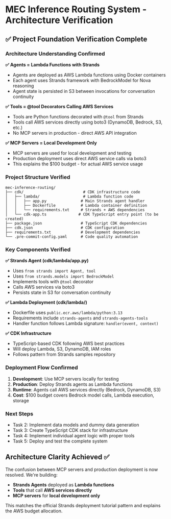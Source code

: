 # MEC Inference Routing System - Architecture Verification

## ✅ Project Foundation Verification Complete

### Architecture Understanding Confirmed

**✅ Agents = Lambda Functions with Strands**
- Agents are deployed as AWS Lambda functions using Docker containers
- Each agent uses Strands framework with BedrockModel for Nova reasoning
- Agent state is persisted in S3 between invocations for conversation continuity

**✅ Tools = @tool Decorators Calling AWS Services**
- Tools are Python functions decorated with `@tool` from Strands
- Tools call AWS services directly using boto3 (DynamoDB, Bedrock, S3, etc.)
- No MCP servers in production - direct AWS API integration

**✅ MCP Servers = Local Development Only**
- MCP servers are used for local development and testing
- Production deployment uses direct AWS service calls via boto3
- This explains the $100 budget - for actual AWS service usage

### Project Structure Verified

```
mec-inference-routing/
├── cdk/                          # CDK infrastructure code
│   ├── lambda/                   # Lambda function code
│   │   ├── app.py               # Main Strands agent handler
│   │   ├── Dockerfile           # Lambda container definition
│   │   └── requirements.txt     # Strands + AWS dependencies
│   └── cdk-app.ts              # CDK TypeScript entry point (to be created)
├── package.json                 # TypeScript CDK dependencies
├── cdk.json                     # CDK configuration
├── requirements.txt             # Development dependencies
└── .pre-commit-config.yaml      # Code quality automation
```

### Key Components Verified

**✅ Strands Agent (cdk/lambda/app.py)**
- Uses `from strands import Agent, tool`
- Uses `from strands.models import BedrockModel`
- Implements tools with `@tool` decorator
- Calls AWS services via boto3
- Persists state in S3 for conversation continuity

**✅ Lambda Deployment (cdk/lambda/)**
- Dockerfile uses `public.ecr.aws/lambda/python:3.13`
- Requirements include `strands-agents` and `strands-agents-tools`
- Handler function follows Lambda signature: `handler(event, context)`

**✅ CDK Infrastructure**
- TypeScript-based CDK following AWS best practices
- Will deploy Lambda, S3, DynamoDB, IAM roles
- Follows pattern from Strands samples repository

### Deployment Flow Confirmed

1. **Development**: Use MCP servers locally for testing
2. **Production**: Deploy Strands agents as Lambda functions
3. **Runtime**: Agents call AWS services directly (Bedrock, DynamoDB, S3)
4. **Cost**: $100 budget covers Bedrock model calls, Lambda execution, storage

### Next Steps

- Task 2: Implement data models and dummy data generation
- Task 3: Create TypeScript CDK stack for infrastructure
- Task 4: Implement individual agent logic with proper tools
- Task 5: Deploy and test the complete system

## Architecture Clarity Achieved ✅

The confusion between MCP servers and production deployment is now resolved. We're building:
- **Strands Agents** deployed as **Lambda functions**
- **Tools** that call **AWS services directly**
- **MCP servers** for **local development only**

This matches the official Strands deployment tutorial pattern and explains the AWS budget allocation.

